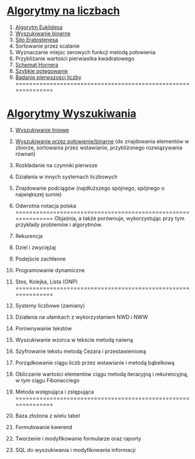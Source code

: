 # [Algorytmy na liczbach](/Liczbowe)
1. [Algorytm Euklidesa](Liczbowe/euklides.py)
2. [Wyszukiwanie binarne](Wyszukiwanie/binarne.py)
3. [Sito Eratostenesa](Liczbowe/sito_eratostenesa.py)
4. Sortowanie przez scalanie
5. Wyznaczanie miejsc zerowych funkcji metodą połowienia
6. Przybliżanie wartości pierwiastka kwadratowego
7. [Schemat Hornera](Liczbowe/horner.py)
8. [Szybkie potęgowanie](Liczbowe/szybkie_potegowanie.py)
9. [Badanie pierwszości liczby](Liczbowe/czy_pierwsza.py)
==============================================================
# [Algorytmy Wyszukiwania](/Wyszukiwanie)
1. [Wyszukiwanie liniowe](/Wyszukiwanie/liniowe.py) 
2. [Wyszukiwanie przez połowienie/binarne](Wyszukiwanie/binarne.py) 
(do znajdowania elementów w zbiorze, sortowania przez wstawianie, przybliżonego rozwiązywania równań)
1. Rozkładanie na czynniki pierwsze
2. Działania w innych systemach liczbowych
3. Znajdowanie podciągów (najdłuższego spójnego, spójnego o największej sumie)
4. Odwrotna notacja polska
==============================================================
Objaśnia, a także porównuje, wykorzystując przy tym przykłady problemów i algorytmów.

2. Rekurencja
3. Dziel i zwyciężaj
4. Podejście zachłanne
5. Programowanie dynamiczne
6. Stos, Kolejka, Lista (ONP)
==============================================================

2. Systemy liczbowe (zamiany)
3. Działania na ułamkach z wykorzystaniem NWD i NWW
4. Porównywanie tekstów
5. Wyszukiwanie wzorca w tekście metodą naiwną
6. Szyfrowanie tekstu metodą Cezara i przestawieniową
7. Porządkowanie ciągu liczb przez wstawianie i metodą bąbelkową
8. Obliczanie wartości elementów ciągu metodą iteracyjną i rekurencyjną, w tym ciągu Fibonacciego
9. Metoda wstępująca i zstępująca
==============================================================
1. Baza złożona z wielu tabel
2. Formułowanie kwerend
3. Tworzenie i modyfikowanie formularze oraz raporty
4. SQL do wyszukiwania i modyfikowania informacji
